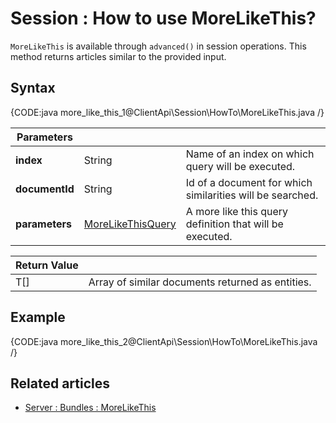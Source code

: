 # Session : How to use MoreLikeThis?

`MoreLikeThis` is available through `advanced()` in session operations. This method returns articles similar to the provided input.

## Syntax

{CODE:java more_like_this_1@ClientApi\Session\HowTo\MoreLikeThis.java /}

| Parameters | | |
| ------------- | ------------- | ----- |
| **index** | String | Name of an index on which query will be executed. |
| **documentId** | String | Id of a document for which similarities will be searched. |
| **parameters** | [MoreLikeThisQuery](../../../glossary/more-like-this-query) | A more like this query definition that will be executed. |

| Return Value | |
| ------------- | ----- |
| T[] | Array of similar documents returned as entities. |

## Example

{CODE:java more_like_this_2@ClientApi\Session\HowTo\MoreLikeThis.java /}

## Related articles

- [Server : Bundles : MoreLikeThis](../../../server/bundles/more-like-this)
